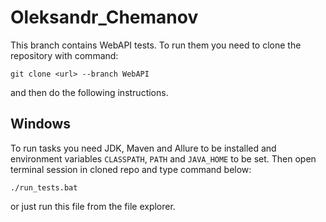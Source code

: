 # Oleksandr_Chemanov
This branch contains WebAPI tests. To run them you need to clone the repository with command:
```
git clone <url> --branch WebAPI
``` 
and then do the following instructions.

## Windows
To run tasks you need JDK, Maven and Allure to be installed and environment variables `CLASSPATH`, `PATH` and `JAVA_HOME` to be set. Then open terminal session in cloned repo and type command below:
```
./run_tests.bat
```

or just run this file from the file explorer.